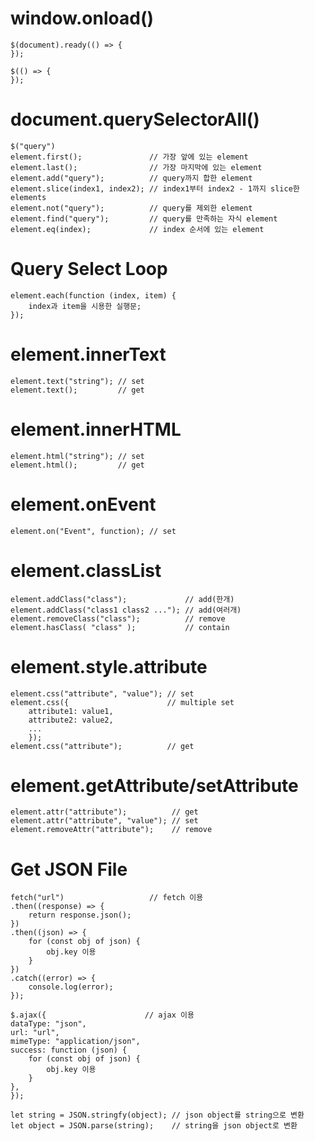 <script src="jquery-3.6.0.js"></script>
<script src="jquery-3.6.0.min.js"></script>
<script src="https://code.jquery.com/jquery-3.6.3.min.js"></script>

# window.onload()

    $(document).ready(() => {
    });

    $(() => {
    });

# document.querySelectorAll()

    $("query")
    element.first();               // 가장 앞에 있는 element
    element.last();                // 가장 마지막에 있는 element
    element.add("query");          // query까지 합한 element
    element.slice(index1, index2); // index1부터 index2 - 1까지 slice한 elements
    element.not("query");          // query를 제외한 element
    element.find("query");         // query를 만족하는 자식 element
    element.eq(index);             // index 순서에 있는 element

# Query Select Loop

    element.each(function (index, item) {
        index과 item을 시용한 실행문;
    });

# element.innerText

    element.text("string"); // set
    element.text();         // get

# element.innerHTML

    element.html("string"); // set
    element.html();         // get

# element.onEvent

    element.on("Event", function); // set

# element.classList

    element.addClass("class");             // add(한개)
    element.addClass("class1 class2 ..."); // add(여러개)
    element.removeClass("class");          // remove
    element.hasClass( "class" );           // contain

# element.style.attribute

    element.css("attribute", "value"); // set
    element.css({                      // multiple set
        attribute1: value1,
        attribute2: value2,
        ...
        });
    element.css("attribute");          // get

# element.getAttribute/setAttribute

    element.attr("attribute");          // get
    element.attr("attribute", "value"); // set
    element.removeAttr("attribute");    // remove

# Get JSON File

    fetch("url")                   // fetch 이용
    .then((response) => {
        return response.json();
    })
    .then((json) => {
        for (const obj of json) {
            obj.key 이용
        }
    })
    .catch((error) => {
        console.log(error);
    });

    $.ajax({                      // ajax 이용
    dataType: "json",
    url: "url",
    mimeType: "application/json",
    success: function (json) {
        for (const obj of json) {
            obj.key 이용
        }
    },
    });

    let string = JSON.stringfy(object); // json object를 string으로 변환
    let object = JSON.parse(string);    // string을 json object로 변환
